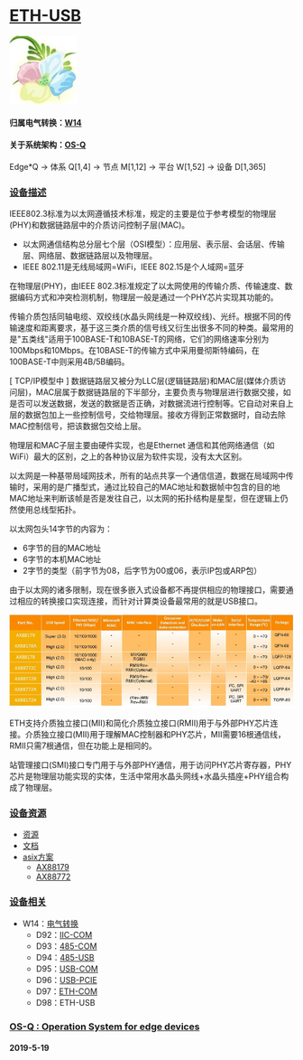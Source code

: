 ﻿# [ETH-USB](https://github.com/OS-Q/D98)
[![sites](OS-Q/OS-Q.png)](http://www.OS-Q.com)

#### 归属电气转换：[W14](https://github.com/OS-Q/W14)

#### 关于系统架构：[OS-Q](https://github.com/OS-Q/OS-Q)

Edge*Q -> 体系 Q[1,4] -> 节点 M[1,12] -> 平台 W[1,52] -> 设备 D[1,365]

### [设备描述](https://github.com/OS-Q/D98/wiki)

IEEE802.3标准为以太网遵循技术标准，规定的主要是位于参考模型的物理层(PHY)和数据链路层中的介质访问控制子层(MAC)。

* 以太网通信结构总分层七个层（OSI模型）：应用层、表示层、会话层、传输层、网络层、数据链路层以及物理层。
* IEEE 802.11是无线局域网=WiFi，IEEE 802.15是个人域网=蓝牙

在物理层(PHY)，由IEEE 802.3标准规定了以太网使用的传输介质、传输速度、数据编码方式和冲突检测机制，物理层一般是通过一个PHY芯片实现其功能的。

传输介质包括同轴电缆、双绞线(水晶头网线是一种双绞线)、光纤。根据不同的传输速度和距离要求，基于这三类介质的信号线又衍生出很多不同的种类。最常用的是"五类线"适用于100BASE-T和10BASE-T的网络，它们的网络速率分别为100Mbps和10Mbps。在10BASE-T的传输方式中采用曼彻斯特编码，在100BASE-T中则采用4B/5B编码。

[ TCP/IP模型中 ]  数据链路层又被分为LLC层(逻辑链路层)和MAC层(媒体介质访问层)，MAC层属于数据链路层的下半部分，主要负责与物理层进行数据交接，如是否可以发送数据，发送的数据是否正确，对数据流进行控制等。它自动对来自上层的数据包加上一些控制信号，交给物理层。接收方得到正常数据时，自动去除MAC控制信号，把该数据包交给上层。

物理层和MAC子层主要由硬件实现，也是Ethernet 通信和其他网络通信（如WiFi）最大的区别，之上的各种协议层为软件实现，没有太大区别。

以太网是一种基带局域网技术，所有的站点共享一个通信信道，数据在局域网中传输时，采用的是广播型式，通过比较自己的MAC地址和数据帧中包含的目的地MAC地址来判断该帧是否是发往自己，以太网的拓扑结构是星型，但在逻辑上仍然使用总线型拓扑。

以太网包头14字节的内容为：

* 6字节的目的MAC地址
* 6字节的本机MAC地址
* 2字节的类型（前字节为08，后字节为00或06，表示IP包或ARP包）

由于以太网的诸多限制，现在很多嵌入式设备都不再提供相应的物理接口，需要通过相应的转换接口实现连接，而针对计算类设备最常用的就是USB接口。

[![sites](asix/asix.jpg)](https://www.asix.com.tw/products.php?op=ProductList&PLine=71)

ETH支持介质独立接口(MII)和简化介质独立接口(RMII)用于与外部PHY芯片连接。介质独立接口(MII)用于理解MAC控制器和PHY芯片，MII需要16根通信线，RMII只需7根通信，但在功能上是相同的。

站管理接口(SMI)接口专门用于与外部PHY通信，用于访问PHY芯片寄存器，PHY芯片是物理层功能实现的实体，生活中常用水晶头网线+水晶头插座+PHY组合构成了物理层。

### [设备资源](https://github.com/OS-Q/D98)

* [资源](src/)
* [文档](docs/)
* [asix方案](asix/)
    * [AX88179](asix/AX88179) 
    * [AX88772](asix/AX88772) 

### [设备相关](https://github.com/OS-Q/D98)

* W14：[电气转换](https://github.com/OS-Q/W14)
    * D92：[IIC-COM](https://github.com/OS-Q/D92)
    * D93：[485-COM](https://github.com/OS-Q/D93)
    * D94：[485-USB](https://github.com/OS-Q/D94)
    * D95：[USB-COM](https://github.com/OS-Q/D95)
    * D96：[USB-PCIE](https://github.com/OS-Q/D96)
    * D97：[ETH-COM](https://github.com/OS-Q/D97)
    * D98：ETH-USB

### [OS-Q : Operation System for edge devices](http://www.OS-Q.com/Edge/D98)
####  2019-5-19